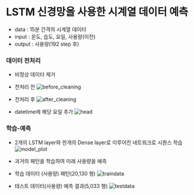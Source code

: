 # LSTM 신경망을 사용한 시계열 데이터 예측
* data : 15분 간격의 시계열 데이터
* input :  온도, 습도, 요일, 사용량(이전) 
* output : 사용량(192 step 후)

### 데이터 전처리
* 비정상 데이터 제거
* 전처리 전
![before_cleaning](https://user-images.githubusercontent.com/84064361/118604783-849f5280-b7f0-11eb-834a-95e274a0a924.png)

* 전처리 후
![after_cleaning](https://user-images.githubusercontent.com/84064361/118604787-86691600-b7f0-11eb-9ce1-edf92a2d251c.png)

* datetime에 해당 요일 추가
![head](https://user-images.githubusercontent.com/84064361/118623039-d0f38e00-b802-11eb-88a4-4979c8e5ea50.png)

### 학습-예측
* 2개의 LSTM layer와 한개의 Dense layer로 이루어진 네트워크로 시퀀스 학습
![model_plot](https://user-images.githubusercontent.com/84064361/118617182-596f3000-b7fd-11eb-8e98-b42115514782.png)

* 과거의 패턴을 학습하여 미래 사용량을 예측

* 학습 데이터 (사용량) 패턴(20,130 행)
![traindata](https://user-images.githubusercontent.com/84064361/118593837-52d3bf00-b7e3-11eb-8163-e4b6fad7a8bd.png)

* 테스트 데이터(사용량) 예측 결과(5,033 행)
![testdata](https://user-images.githubusercontent.com/84064361/118593842-55361900-b7e3-11eb-90ad-f7f2b36d5eb5.png)

